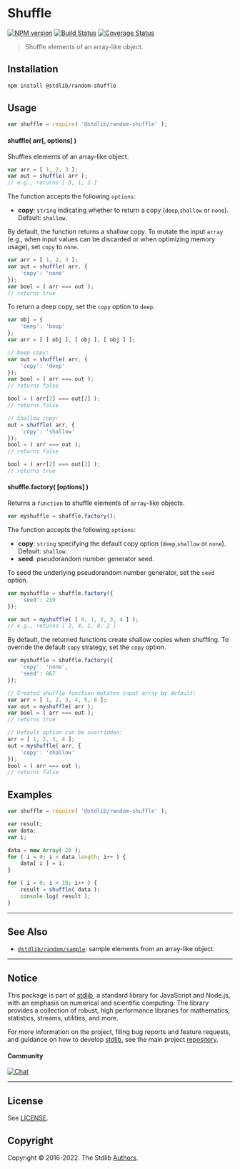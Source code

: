 <!--

@license Apache-2.0

Copyright (c) 2018 The Stdlib Authors.

Licensed under the Apache License, Version 2.0 (the "License");
you may not use this file except in compliance with the License.
You may obtain a copy of the License at

   http://www.apache.org/licenses/LICENSE-2.0

Unless required by applicable law or agreed to in writing, software
distributed under the License is distributed on an "AS IS" BASIS,
WITHOUT WARRANTIES OR CONDITIONS OF ANY KIND, either express or implied.
See the License for the specific language governing permissions and
limitations under the License.

-->

# Shuffle

[![NPM version][npm-image]][npm-url] [![Build Status][test-image]][test-url] [![Coverage Status][coverage-image]][coverage-url] <!-- [![dependencies][dependencies-image]][dependencies-url] -->

> Shuffle elements of an array-like object.

<section class="intro">

</section>

<!-- /.intro -->

<section class="installation">

## Installation

```bash
npm install @stdlib/random-shuffle
```

</section>

<section class="usage">

## Usage

```javascript
var shuffle = require( '@stdlib/random-shuffle' );
```

#### shuffle( arr\[, options] )

Shuffles elements of an array-like object.

```javascript
var arr = [ 1, 2, 3 ];
var out = shuffle( arr );
// e.g., returns [ 3, 1, 2 ]
```

The function accepts the following `options`:

-   **copy**: `string` indicating whether to return a copy (`deep`,`shallow` or `none`). Default: `shallow`.

By default, the function returns a shallow copy. To mutate the input `array` (e.g., when input values can be discarded or when optimizing memory usage), set `copy` to `none`.

```javascript
var arr = [ 1, 2, 3 ];
var out = shuffle( arr, {
    'copy': 'none'
});
var bool = ( arr === out );
// returns true
```

To return a deep copy, set the `copy` option to `deep`.

```javascript
var obj = {
    'beep': 'boop'
};
var arr = [ [ obj ], [ obj ], [ obj ] ];

// Deep copy:
var out = shuffle( arr, {
    'copy': 'deep'
});
var bool = ( arr === out );
// returns false

bool = ( arr[2] === out[2] );
// returns false

// Shallow copy:
out = shuffle( arr, {
    'copy': 'shallow'
});
bool = ( arr === out );
// returns false

bool = ( arr[2] === out[2] );
// returns true
```

#### shuffle.factory( \[options] )

Returns a `function` to shuffle elements of `array`-like objects.

```javascript
var myshuffle = shuffle.factory();
```

The function accepts the following `options`:

-   **copy**: `string` specifying the default copy option (`deep`,`shallow` or `none`). Default: `shallow`.
-   **seed**: pseudorandom number generator seed.

To seed the underlying pseudorandom number generator, set the `seed` option.

```javascript
var myshuffle = shuffle.factory({
    'seed': 239
});

var out = myshuffle( [ 0, 1, 2, 3, 4 ] );
// e.g., returns [ 3, 4, 1, 0, 2 ]
```

By default, the returned functions create shallow copies when shuffling. To override the default `copy` strategy, set the `copy` option.

```javascript
var myshuffle = shuffle.factory({
    'copy': 'none',
    'seed': 867
});

// Created shuffle function mutates input array by default:
var arr = [ 1, 2, 3, 4, 5, 6 ];
var out = myshuffle( arr );
var bool = ( arr === out );
// returns true

// Default option can be overridden:
arr = [ 1, 2, 3, 4 ];
out = myshuffle( arr, {
    'copy': 'shallow'
});
bool = ( arr === out );
// returns false
```

</section>

<!-- /.usage -->

<section class="examples">

## Examples

<!-- eslint no-undef: "error" -->

```javascript
var shuffle = require( '@stdlib/random-shuffle' );

var result;
var data;
var i;

data = new Array( 20 );
for ( i = 0; i < data.length; i++ ) {
    data[ i ] = i;
}

for ( i = 0; i < 10; i++ ) {
    result = shuffle( data );
    console.log( result );
}
```

</section>

<!-- /.examples -->

<!-- Section for related `stdlib` packages. Do not manually edit this section, as it is automatically populated. -->

<section class="related">

* * *

## See Also

-   <span class="package-name">[`@stdlib/random/sample`][@stdlib/random/sample]</span><span class="delimiter">: </span><span class="description">sample elements from an array-like object.</span>

</section>

<!-- /.related -->

<!-- Section for all links. Make sure to keep an empty line after the `section` element and another before the `/section` close. -->


<section class="main-repo" >

* * *

## Notice

This package is part of [stdlib][stdlib], a standard library for JavaScript and Node.js, with an emphasis on numerical and scientific computing. The library provides a collection of robust, high performance libraries for mathematics, statistics, streams, utilities, and more.

For more information on the project, filing bug reports and feature requests, and guidance on how to develop [stdlib][stdlib], see the main project [repository][stdlib].

#### Community

[![Chat][chat-image]][chat-url]

---

## License

See [LICENSE][stdlib-license].


## Copyright

Copyright &copy; 2016-2022. The Stdlib [Authors][stdlib-authors].

</section>

<!-- /.stdlib -->

<!-- Section for all links. Make sure to keep an empty line after the `section` element and another before the `/section` close. -->

<section class="links">

[npm-image]: http://img.shields.io/npm/v/@stdlib/random-shuffle.svg
[npm-url]: https://npmjs.org/package/@stdlib/random-shuffle

[test-image]: https://github.com/stdlib-js/random-shuffle/actions/workflows/test.yml/badge.svg
[test-url]: https://github.com/stdlib-js/random-shuffle/actions/workflows/test.yml

[coverage-image]: https://img.shields.io/codecov/c/github/stdlib-js/random-shuffle/main.svg
[coverage-url]: https://codecov.io/github/stdlib-js/random-shuffle?branch=main

<!--

[dependencies-image]: https://img.shields.io/david/stdlib-js/random-shuffle.svg
[dependencies-url]: https://david-dm.org/stdlib-js/random-shuffle/main

-->

[umd]: https://github.com/umdjs/umd
[es-module]: https://developer.mozilla.org/en-US/docs/Web/JavaScript/Guide/Modules

[deno-url]: https://github.com/stdlib-js/random-shuffle/tree/deno
[umd-url]: https://github.com/stdlib-js/random-shuffle/tree/umd
[esm-url]: https://github.com/stdlib-js/random-shuffle/tree/esm

[chat-image]: https://img.shields.io/gitter/room/stdlib-js/stdlib.svg
[chat-url]: https://gitter.im/stdlib-js/stdlib/

[stdlib]: https://github.com/stdlib-js/stdlib

[stdlib-authors]: https://github.com/stdlib-js/stdlib/graphs/contributors

[stdlib-license]: https://raw.githubusercontent.com/stdlib-js/random-shuffle/main/LICENSE

<!-- <related-links> -->

[@stdlib/random/sample]: https://www.npmjs.com/package/@stdlib/random-sample

<!-- </related-links> -->

</section>

<!-- /.links -->
